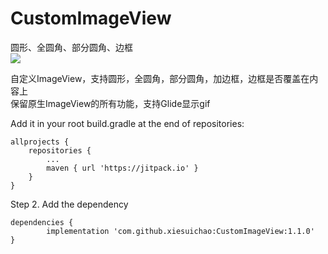 # CustomImageView
圆形、全圆角、部分圆角、边框  
[![](https://jitpack.io/v/xiesuichao/CustomImageView.svg)](https://jitpack.io/#xiesuichao/CustomImageView)  

自定义ImageView，支持圆形，全圆角，部分圆角，加边框，边框是否覆盖在内容上  
保留原生ImageView的所有功能，支持Glide显示gif  

Add it in your root build.gradle at the end of repositories:

	allprojects {
		repositories {
			...
			maven { url 'https://jitpack.io' }
		}
	}
Step 2. Add the dependency

	dependencies {
	        implementation 'com.github.xiesuichao:CustomImageView:1.1.0'
	}
